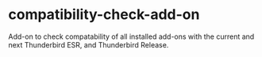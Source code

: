 # compatibility-check-add-on
Add-on to check compatability of all installed add-ons with the current and next Thunderbird ESR, and Thunderbird Release.
